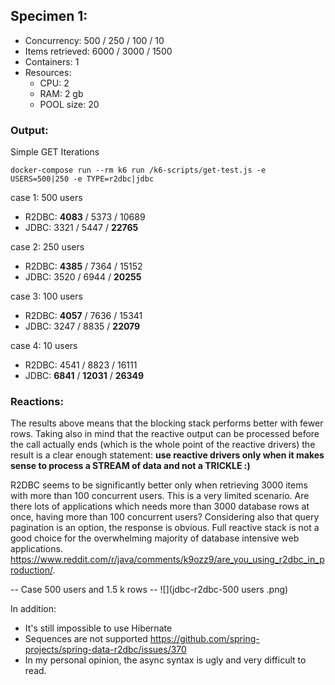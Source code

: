 ## Specimen 1:
- Concurrency: 500 / 250 / 100 / 10
- Items retrieved: 6000 / 3000 / 1500
- Containers: 1
- Resources:
    - CPU: 2
    - RAM: 2 gb
    - POOL size: 20
    
### Output:
Simple GET Iterations 

    docker-compose run --rm k6 run /k6-scripts/get-test.js -e USERS=500|250 -e TYPE=r2dbc|jdbc

case 1: 500 users

- R2DBC: **4083** / 5373 / 10689
- JDBC: 3321 / 5447 / **22765**

case 2: 250 users

- R2DBC: **4385** / 7364 / 15152
- JDBC: 3520 / 6944 / **20255**

case 3: 100 users

- R2DBC: **4057** / 7636 / 15341
- JDBC: 3247 / 8835 / **22079**

case 4: 10 users

- R2DBC: 4541 / 8823 / 16111
- JDBC: **6841** / **12031** / **26349**

### Reactions:
The results above means that the blocking stack performs better with fewer rows.
Taking also in mind that the reactive output can be processed before the call actually ends (which is the whole point of the reactive drivers)
the result is a clear enough statement: **use reactive drivers only when it makes sense to process a STREAM of data and not a TRICKLE :)**

R2DBC seems to be significantly better only when retrieving 3000 items with more than 100 concurrent users.
This is a very limited scenario.  Are there lots of applications which needs more than 3000 database rows at once,
having more than 100 concurrent users? Considering also that query pagination is an option, the response is obvious.
Full reactive stack is not a good choice for the overwhelming majority of database intensive web applications.
https://www.reddit.com/r/java/comments/k9ozz9/are_you_using_r2dbc_in_production/.

-- Case 500 users and 1.5 k rows -- 
![](jdbc-r2dbc-500 users .png)

In addition:
- It's still impossible to use Hibernate
- Sequences are not supported https://github.com/spring-projects/spring-data-r2dbc/issues/370
- In my personal opinion, the async syntax is ugly and very difficult to read.

    

